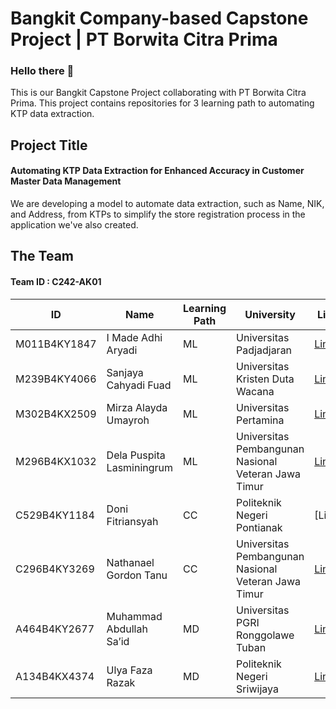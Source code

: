 # Bangkit Company-based Capstone Project | PT Borwita Citra Prima

### Hello there 🙌
This is our Bangkit Capstone Project collaborating with PT Borwita Citra Prima. This project contains repositories for 3 learning path to automating KTP data extraction.

## Project Title 
#### **Automating KTP Data Extraction for Enhanced Accuracy in Customer Master Data Management**
We are developing a model to automate data extraction, such as Name, NIK, and Address, from KTPs to simplify the store registration process in the application we've also created.

## The Team
#### Team ID : C242-AK01
| ID  | Name | Learning Path | University | LinkedIn |
| ------------- | ------------- | ------------- | ------------- |------------- | 
| M011B4KY1847  | I Made Adhi Aryadi   | ML | Universitas Padjadjaran | [LinkedIn](https://www.linkedin.com/in/i-made-adhi-aryadi-48a0bb1a1) |
| M239B4KY4066  | Sanjaya Cahyadi Fuad  | ML | Universitas Kristen Duta Wacana | [LinkedIn](https://www.linkedin.com/in/sanjaya-cahyadi-fuad) |
| M302B4KX2509  | Mirza Alayda Umayroh  | ML | Universitas Pertamina | [LinkedIn](https://www.linkedin.com/in/mirzaalaydaumayroh) |
| M296B4KX1032  | Dela Puspita Lasminingrum | ML | Universitas Pembangunan Nasional Veteran Jawa Timur | [LinkedIn](https://www.linkedin.com/in/delapuspitalasminingrum77/) |
| C529B4KY1184  | Doni Fitriansyah  | CC | Politeknik Negeri Pontianak | [LinkedIn] |
| C296B4KY3269  | Nathanael Gordon Tanu | CC | Universitas Pembangunan Nasional Veteran Jawa Timur | [LinkedIn](https://www.linkedin.com/in/nathanaelgt)|
| A464B4KY2677  | Muhammad Abdullah Sa’id  | MD | Universitas PGRI Ronggolawe Tuban | [LinkedIn](https://id.linkedin.com/in/muhammad-abdullah-said-4801551b3) |
| A134B4KX4374  | Ulya Faza Razak| MD | Politeknik Negeri Sriwijaya | [LinkedIn](https://www.linkedin.com/in/ulyafazarazak) |






